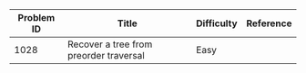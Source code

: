 | Problem ID | Title | Difficulty | Reference
| --- | --- | --- | ---
| 1028 | Recover a tree from preorder traversal | Easy | 
